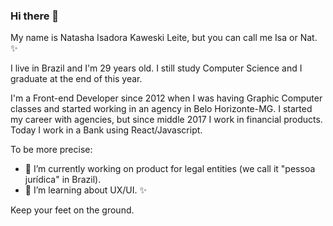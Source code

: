 ### Hi there 👋

My name is Natasha Isadora Kaweski Leite, but you can call me Isa or Nat. ✨

I live in Brazil and I'm 29 years old.
I still study Computer Science and I graduate at the end of this year.

I'm a Front-end Developer since 2012 when I was having Graphic Computer classes and started working in an agency in Belo Horizonte-MG.
I started my career with agencies, but since middle 2017 I work in financial products.
Today I work in a Bank using React/Javascript.

To be more precise:

- 🔭  I’m currently working on product for legal entities (we call it "pessoa jurídica" in Brazil).
- 🌱  I’m learning about UX/UI. ✨

Keep your feet on the ground.

<!--
**naweskil/naweskil** is a ✨ _special_ ✨ repository because its `README.md` (this file) appears on your GitHub profile.

Here are some ideas to get you started:

- 🔭 I’m currently working on ...
- 🌱 I’m currently learning ...
- 👯 I’m looking to collaborate on ...
- 🤔 I’m looking for help with ...
- 💬 Ask me about ...
- 📫 How to reach me: ...
- 😄 Pronouns: ...
- ⚡ Fun fact: ...
-->
